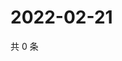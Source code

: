 # 2022-02-21

共 0 条

<!-- BEGIN WEIBO -->
<!-- 最后更新时间 Mon Feb 21 2022 09:58:30 GMT+0800 (China Standard Time) -->

<!-- END WEIBO -->
